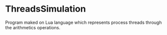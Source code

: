 # ThreadsSimulation
Program maked on Lua language which represents process threads through the arithmetics operations.
